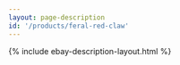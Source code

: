 ```yaml
---
layout: page-description
id: '/products/feral-red-claw'
---
```


{% include ebay-description-layout.html %}






